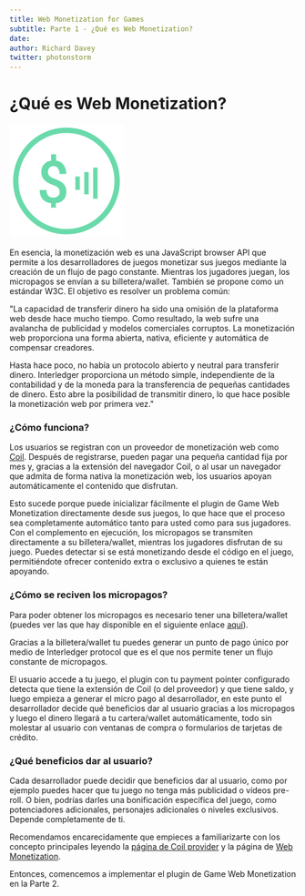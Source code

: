 ```yaml
---
title: Web Monetization for Games
subtitle: Parte 1 - ¿Qué es Web Monetization?
date: 
author: Richard Davey
twitter: photonstorm
---
```


# ¿Qué es Web Monetization?

![Logo Web Monetization](../img/part1/logo-web-monetization.svg)


En esencia, la monetización web es una JavaScript browser API que permite a los desarrolladores de juegos monetizar sus juegos mediante la creación de un flujo de pago constante. Mientras los jugadores juegan, los micropagos se envían a su billetera/wallet. También se propone como un estándar W3C. El objetivo es resolver un problema común:

"La capacidad de transferir dinero ha sido una omisión de la plataforma web desde hace mucho tiempo. Como resultado, la web sufre una avalancha de publicidad y modelos comerciales corruptos. La monetización web proporciona una forma abierta, nativa, eficiente y automática de compensar creadores.

Hasta hace poco, no había un protocolo abierto y neutral para transferir dinero. Interledger proporciona un método simple, independiente de la contabilidad y de la moneda para la transferencia de pequeñas cantidades de dinero. Esto abre la posibilidad de transmitir dinero, lo que hace posible la monetización web por primera vez."


### ¿Cómo funciona?

Los usuarios se registran con un proveedor de monetización web como [Coil](https://coil.com). Después de registrarse, pueden pagar una pequeña cantidad fija por mes y, gracias a la extensión del navegador Coil, o al usar un navegador que admita de forma nativa la monetización web, los usuarios apoyan automáticamente el contenido que disfrutan.

Esto sucede porque puede inicializar fácilmente el plugin de Game Web Monetization directamente desde sus juegos, lo que hace que el proceso sea completamente automático tanto para usted como para sus jugadores. Con el complemento en ejecución, los micropagos se transmiten directamente a su billetera/wallet, mientras los jugadores disfrutan de su juego. Puedes detectar si se está monetizando desde el código en el juego, permitiéndote ofrecer contenido extra o exclusivo a quienes te están apoyando.

### ¿Cómo se reciven los micropagos?

Para poder obtener los micropagos es necesario tener una billetera/wallet (puedes ver las que hay disponible en el siguiente enlace [aquí](https://webmonetization.org/#wallets:~:text=Web%20Monetization%20Wallets)).

Gracias a la billetera/wallet tu puedes generar un punto de pago único por medio de Interledger protocol que es el que nos permite tener un flujo constante de micropagos.

El usuario accede a tu juego, el plugin con tu payment pointer configurado detecta que tiene la extensión de Coil (o del proveedor) y que tiene saldo, y luego empieza a generar el micro pago al desarrollador, en este punto el desarrollador decide qué beneficios dar al usuario gracias a los micropagos y luego el dinero llegará a tu cartera/wallet automáticamente, todo sin molestar al usuario con ventanas de compra o formularios de tarjetas de crédito.

### ¿Qué beneficios dar al usuario?

Cada desarrollador puede decidir que beneficios dar al usuario, como por ejemplo puedes hacer que tu juego no tenga más publicidad o vídeos pre-roll. O bien, podrías darles una bonificación específica del juego, como potenciadores adicionales, personajes adicionales o niveles exclusivos. Depende completamente de ti.

Recomendamos encarecidamente que empieces a familiarizarte con los concepto principales leyendo la [página de Coil provider](https://coil.com/) y la página de [Web Monetization](https://webmonetization.org/).

Entonces, comencemos a implementar el plugin de Game Web Monetization en la Parte 2.
